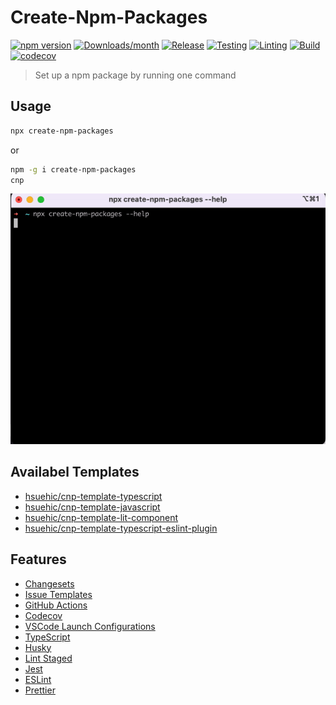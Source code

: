 # Create-Npm-Packages

[![npm version](https://img.shields.io/npm/v/create-npm-packages.svg)](https://www.npmjs.com/package/create-npm-packages)
[![Downloads/month](https://img.shields.io/npm/dm/create-npm-packages.svg)](http://www.npmtrends.com/create-npm-packages)
[![Release](https://github.com/hsuehic/create-npm-packages/actions/workflows/release.yml/badge.svg)](https://github.com/hsuehic/create-npm-packages/actions/workflows/release.yml/badge.svg?branch=main)
[![Testing](https://github.com/hsuehic/create-npm-packages/actions/workflows/test.yml/badge.svg)](https://github.com/hsuehic/create-npm-packages/actions/workflows/test.yml/badge.svg?branch=main)
[![Linting](https://github.com/hsuehic/create-npm-packages/actions/workflows/lint.yml/badge.svg)](https://github.com/hsuehic/create-npm-packages/actions/workflows/lint.yml/badge.svg?branch=main)
[![Build](https://github.com/hsuehic/create-npm-packages/actions/workflows/build.yml/badge.svg)](https://github.com/hsuehic/create-npm-packages/actions/workflows/build.yml/badge.svg?branch=main)
[![codecov](https://codecov.io/gh/hsuehic/create-npm-packages/branch/main/graph/badge.svg?token=38H26EP6UM)](https://codecov.io/gh/hsuehic/create-npm-packages)

> Set up a npm package by running one command

## Usage

```bash
npx create-npm-packages
```

or

```bash
npm -g i create-npm-packages
cnp
```

![demo](./assets/demo.gif)

## Availabel Templates
<!--template_list-->
- [hsuehic/cnp-template-typescript](https://github.com/hsuehic/cnp-template-typescript)
- [hsuehic/cnp-template-javascript](https://github.com/hsuehic/cnp-template-javascript)
- [hsuehic/cnp-template-lit-component](https://github.com/hsuehic/cnp-template-lit-component)
- [hsuehic/cnp-template-typescript-eslint-plugin](https://github.com/hsuehic/cnp-template-typescript-eslint-plugin)
<!--template_list-->

## Features

- [Changesets](https://github.com/changesets/changesets)
- [Issue Templates](https://github.com/hsuehic/create-npm-packages/tree/main/.github/ISSUE_TEMPLATE)
- [GitHub Actions](https://github.com/hsuehic/create-npm-packages/tree/main/.github/workflows)
- [Codecov](https://about.codecov.io/)
- [VSCode Launch Configurations](https://github.com/hsuehic/create-npm-packages/blob/main/.vscode/launch.json)
- [TypeScript](https://www.typescriptlang.org/)
- [Husky](https://github.com/typicode/husky)
- [Lint Staged](https://github.com/okonet/lint-staged)
- [Jest](https://jestjs.io/)
- [ESLint](https://eslint.org/)
- [Prettier](https://prettier.io/)
